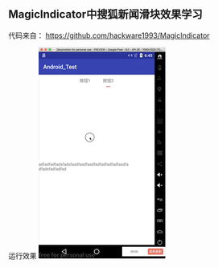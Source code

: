 
##  MagicIndicator中搜狐新闻滑块效果学习

代码来自：
https://github.com/hackware1993/MagicIndicator

运行效果
![Alt text](./image/gif.gif)

